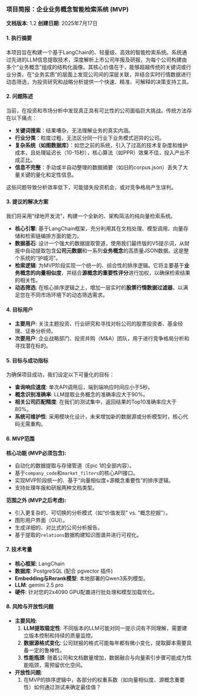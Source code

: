 ### **项目简报：企业业务概念智能检索系统 (MVP)**

**文档版本**: 1.2
**创建日期**: 2025年7月17日

#### **1. 执行摘要**

本项目旨在构建一个基于LangChain的、轻量级、高效的智能检索系统。系统通过先进的LLM信息提取技术，深度解析上市公司年报及研报，为每个公司构建由多个“业务概念”组成的结构化画像。其核心价值在于，能够超越传统的关键词或行业分类，在“业务实质”的层面上发现公司间的深层关联，并结合实时行情数据进行动态筛选，为投资研究和战略分析提供一个快速、精准、可解释的决策支持工具。

#### **2. 问题陈述**

当前，在投资和市场分析中发现真正具有可比性的公司面临巨大挑战。传统方法存在以下痛点：
* **关键词搜索**：结果嘈杂，无法理解业务的真实内涵。
* **行业分类**：粒度过粗，无法区分同一行业下业务模式迥异的公司。
* **复杂系统（如图数据库）**：如您之前的系统，引入了过高的技术复杂度和维护成本，且处理延迟长（10-15秒），核心算法（如PPR）效果不佳，投入产出不成正比。
* **信息不完整**：手动或半自动整理的数据摘要（如旧的corpus.json）丢失了大量关键的量化和定性信息。

这些问题导致分析效率低下，可能错失投资机会，或对竞争格局产生误判。

#### **3. 提议的解决方案**

我们将采用“绿地开发流”，构建一个全新的、架构简洁的纯向量检索系统。
* **核心引擎**: 基于LangChain框架，充分利用其在文档处理、模型调用、向量存储和检索链编排方面的能力。
* **数据基石**: 设计一个强大的数据提取管道，使用我们最终版的V5提示词，从财报中自动提取包含**公司元数据**和一系列**业务概念**的高质量JSON数据。这是整个系统的“护城河”。
* **检索逻辑**: 为MVP阶段实现一个统一的、综合性的排序逻辑。它将主要基于**业务概念的向量相似度**，并结合**源概念的重要性评分**进行加权，以确保检索结果的相关性。
* **动态筛选**: 在核心排序逻辑之上，增加一层实时的**股票行情数据过滤器**，以满足您在不同市场环境下的动态筛选需求。

#### **4. 目标用户**

* **主要用户**: 关注主题投资、行业研究和寻找对标公司的股票投资者、基金经理、证券分析师。
* **次要用户**: 企业战略部门、投资并购（M&A）团队，用于进行竞争格局分析和寻找潜在标的。

#### **5. 目标与成功指标**

为确保项目成功，我们设定以下可量化的目标：
* **查询响应速度**: 单次API调用后，端到端响应时间应小于5秒。
* **概念识别准确率**: LLM提取业务概念的准确率应大于90%。
* **相关公司匹配精度**: 在我们的测试集中，返回结果的Top10准确率应大于80%。
* **系统可维护性**: 采用模块化设计，未来增加新的数据源或分析模型时，核心代码无需重构。

#### **6. MVP范围**

**核心功能 (MVP必须包含):**
* 自动化的数据提取与存储管道（Epic 1的全部内容）。
* 基于`company_code`和`market_filters`的核心API接口。
* 实现MVP阶段统一的、基于“向量相似度+源概念重要性”的排序逻辑。
* 支持处理年报和研报两种文档类型。

**范围之外 (MVP之后考虑):**
* 引入更复杂的、可切换的分析模式（如“价值发现” vs. “概念挖掘”）。
* 图形用户界面（GUI）。
* 生成详细的、对比式的公司分析报告。
* 基于提取的`relations`数据构建知识图谱并进行可视化。

#### **7. 技术考量**
* **核心框架**: LangChain
* **数据库**: PostgreSQL (配合 pgvector 插件)
* **Embedding与Rerank模型**: 本地部署的Qwen3系列模型。
* **LLM**: gemini 2.5 pro
* **硬件**: 针对您的2x4090 GPU配置进行批处理和模型加载优化。

#### **8. 风险与开放性问题**
* **主要风险**:
    1.  **LLM提取稳定性**: 不同版本的LLM可能对同一提示词有不同理解，需要建立版本控制和持续的质量监控。
    2.  **数据源格式变化**: 公司财报的格式可能每年都有微小变化，提取脚本需要具备一定的鲁棒性。
    3.  **性能瓶颈**: 随着公司和文档数量增加，数据融合与向量索引步骤可能成为性能瓶颈，需预留优化空间。
* **开放性问题**:
    1.  在MVP的排序逻辑中，各部分的权重系数（如向量相似度、源概念重要性）如何通过测试来确定最佳值？